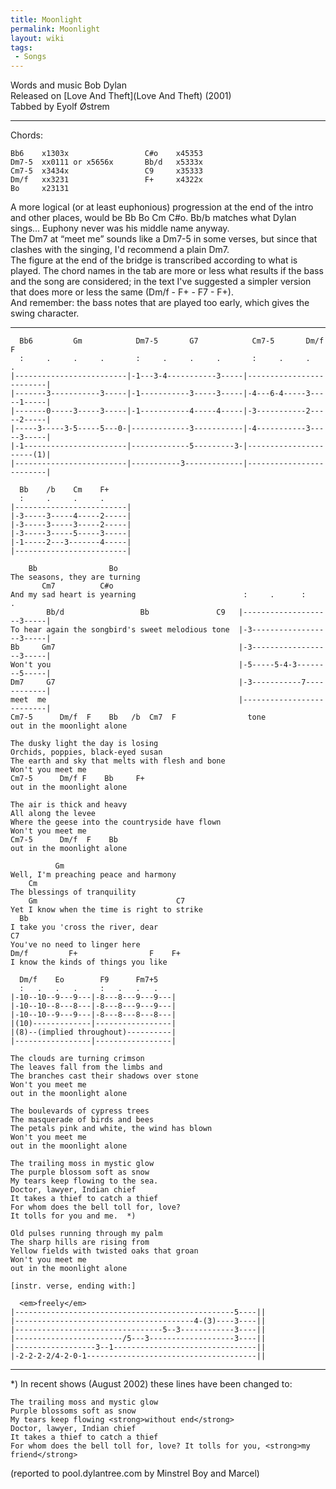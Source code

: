```yaml
---
title: Moonlight
permalink: Moonlight
layout: wiki
tags:
 - Songs
---
```


Words and music Bob Dylan  
Released on [Love And Theft](Love And Theft) (2001)  
Tabbed by Eyolf Østrem

* * * * *

Chords:

    Bb6    x1303x                 C#o    x45353
    Dm7-5  xx0111 or x5656x       Bb/d   x5333x
    Cm7-5  x3434x                 C9     x35333
    Dm/f   xx3231                 F+     x4322x
    Bo     x23131

A more logical (or at least euphonious) progression at the end of the
intro and other places, would be Bb Bo Cm C\#o. Bb/b matches what Dylan
sings... Euphony never was his middle name anyway.  
The Dm7 at “meet me” sounds like a Dm7-5 in some verses, but since that
clashes with the singing, I'd recommend a plain Dm7.  
The figure at the end of the bridge is transcribed according to what is
played. The chord names in the tab are more or less what results if the
bass and the song are considered; in the text I've suggested a simpler
version that does more or less the same (Dm/f - F+ - F7 - F+).  
And remember: the bass notes that are played too early, which gives the
swing character.

* * * * *

      Bb6         Gm            Dm7-5       G7            Cm7-5       Dm/f  F
      :     .     .     .       :     .     .     .       :     .     .     .
    |-------------------------|-1---3-4-----------3-----|-------------------------|
    |-------3-----------3-----|-1-----------3-----3-----|-4---6-4-----3-----1-----|
    |-------0-----3-----3-----|-1-----------4-----4-----|-3-----------2-----2-----|
    |-----3-----3-5-----5---0-|-------------3-----------|-4-----------3-----3-----|
    |-1-----------------------|-------------5---------3-|----------------------(1)|
    |-------------------------|-----------3-------------|-------------------------|

      Bb    /b    Cm    F+
      :     .     .     .
    |-------------------------|
    |-3-----3-----4-----2-----|
    |-3-----3-----3-----2-----|
    |-3-----3-----5-----3-----|
    |-1-----2---3-------4-----|
    |-------------------------|

        Bb                Bo
    The seasons, they are turning
           Cm7          C#o
    And my sad heart is yearning                        :     .      :     .
            Bb/d                 Bb               C9   |--------------------3-----|
    To hear again the songbird's sweet melodious tone  |-3------------------3-----|
    Bb     Gm7                                         |-3------------------3-----|
    Won't you                                          |-5-----5-4-3--------5-----|
    Dm7     G7                                         |-3-----------7------------|
    meet  me                                           |--------------------------|
    Cm7-5      Dm/f  F    Bb   /b  Cm7  F                tone
    out in the moonlight alone

    The dusky light the day is losing
    Orchids, poppies, black-eyed susan
    The earth and sky that melts with flesh and bone
    Won't you meet me
    Cm7-5      Dm/f F    Bb     F+
    out in the moonlight alone

    The air is thick and heavy
    All along the levee
    Where the geese into the countryside have flown
    Won't you meet me
    Cm7-5      Dm/f  F    Bb
    out in the moonlight alone

              Gm
    Well, I'm preaching peace and harmony
        Cm
    The blessings of tranquility
        Gm                               C7
    Yet I know when the time is right to strike
      Bb
    I take you 'cross the river, dear
    C7
    You've no need to linger here
    Dm/f         F+                F    F+
    I know the kinds of things you like

      Dm/f    Eo        F9      Fm7+5
      :   .   .   .     :   .   .   .
    |-10--10--9---9---|-8---8---9---9---|
    |-10--10--8---8---|-8---8---9---9---|
    |-10--10--9---9---|-8---8---8---8---|
    |(10)-------------|-----------------|
    |(8)--(implied throughout)----------|
    |-----------------|-----------------|

    The clouds are turning crimson
    The leaves fall from the limbs and
    The branches cast their shadows over stone
    Won't you meet me
    out in the moonlight alone

    The boulevards of cypress trees
    The masquerade of birds and bees
    The petals pink and white, the wind has blown
    Won't you meet me
    out in the moonlight alone

    The trailing moss in mystic glow
    The purple blossom soft as snow
    My tears keep flowing to the sea.
    Doctor, lawyer, Indian chief
    It takes a thief to catch a thief
    For whom does the bell toll for, love?
    It tolls for you and me.  *)

    Old pulses running through my palm
    The sharp hills are rising from
    Yellow fields with twisted oaks that groan
    Won't you meet me
    out in the moonlight alone

    [instr. verse, ending with:]

      <em>freely</em>
    |-------------------------------------------------5----||
    |----------------------------------------4-(3)----3----||
    |---------------------------------5--3------------3----||
    |------------------------/5---3-------------------3----||
    |------------------3--1--------------------------------||
    |-2-2-2-2/4-2-0-1--------------------------------------||

* * * * *

\*) In recent shows (August 2002) these lines have been changed to:

    The trailing moss and mystic glow
    Purple blossoms soft as snow
    My tears keep flowing <strong>without end</strong>
    Doctor, lawyer, Indian chief
    It takes a thief to catch a thief
    For whom does the bell toll for, love? It tolls for you, <strong>my friend</strong>

(reported to pool.dylantree.com by Minstrel Boy and Marcel)
